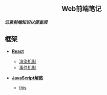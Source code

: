 ## <center>Web前端笔记</center>


##### 记录前端知识以便查阅

框架
-

- [**React**](docs/React/README.md)

  - [渲染机制](docs/React/render/firstRender.md)
  - [事件机制](docs/React/event/register.md)

- [**JavaScript解惑**](docs/JavaScript/README.md)

  - [this](docs/JavaScript/advance/this.md)
